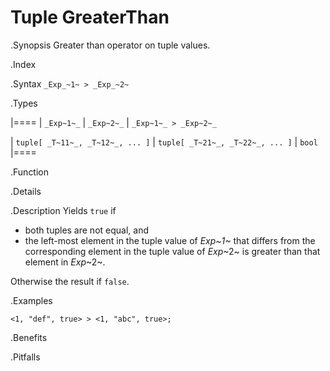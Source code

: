 # Tuple GreaterThan

.Synopsis
Greater than operator on tuple values.

.Index
>

.Syntax
`_Exp_~1~ > _Exp_~2~`

.Types


|====
| `_Exp~1~_`                      |  `_Exp~2~_`                      | `_Exp~1~_ > _Exp~2~_` 

| `tuple[ _T~11~_, _T~12~_, ... ]` |  `tuple[ _T~21~_, _T~22~_, ... ]` | `bool`               
|====

.Function

.Details

.Description
Yields `true` if 

*  both tuples are not equal, and
*  the left-most element in the tuple value of _Exp~1~_ that differs from the corresponding element in the tuple 
value of _Exp_~2~ is greater than that element in _Exp_~2~.


Otherwise the result if `false`.

.Examples
```rascal-shell
<1, "def", true> > <1, "abc", true>;
```

.Benefits

.Pitfalls

